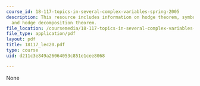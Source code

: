 ```yaml
---
course_id: 18-117-topics-in-several-complex-variables-spring-2005
description: This resource includes information on hodge theorem, symbol complex,
  and hodge decomposition theorem.
file_location: /coursemedia/18-117-topics-in-several-complex-variables-spring-2005/d211c3e849a26064053c851e1cee8068_18117_lec20.pdf
file_type: application/pdf
layout: pdf
title: 18117_lec20.pdf
type: course
uid: d211c3e849a26064053c851e1cee8068

---
```

None